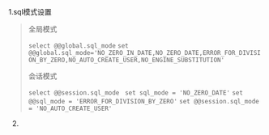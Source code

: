 1.sql模式设置

> 全局模式
>
> `select @@global.sql_mode`
> `set @@global.sql_mode='NO_ZERO_IN_DATE,NO_ZERO_DATE,ERROR_FOR_DIVISION_BY_ZERO,NO_AUTO_CREATE_USER,NO_ENGINE_SUBSTITUTION'`
>
> 会话模式
>
> `select @@session.sql_mode`
> `set sql_mode = 'NO_ZERO_DATE'`
> `set @@sql_mode = 'ERROR_FOR_DIVISION_BY_ZERO'`
> `set @@session.sql_mode = 'NO_AUTO_CREATE_USER'`

2.



